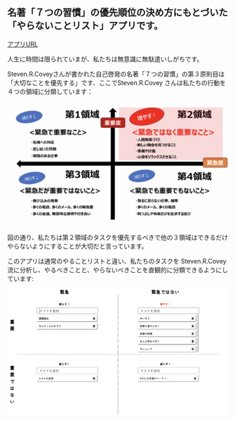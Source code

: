 ## 名著「７つの習慣」の優先順位の決め方にもとづいた「やらないことリスト」アプリです。

[アプリURL](https://to-not-do-list.vercel.app)

人生に時間は限られていまが、私たちは無意識に無駄遣いしがちです。

Steven.R.Coveyさんが書かれた自己啓発の名著「７つの習慣」の第３原則目は「大切なことを優先する」です、ここでSteven.R.Covey さんは私たちの行動を４つの領域に分類しています：

![image](./public/%EF%BC%94%E9%A0%98%E5%9F%9F.png)

図の通り、私たちは第２領域のタスクを優先するべきで他の３領域はできるだけやらないようにすることが大切だと言っています。

このアプリは通常のやることリストと違い、私たちのタスクを Steven.R.Covey 流に分析し、やるべきことと、やらないべきことを直観的に分類できるようにしています:

![image](./public/%E3%82%A2%E3%83%97%E3%83%AA%E3%81%AE%E3%82%A4%E3%83%A1%E3%83%BC%E3%82%B8.png)
